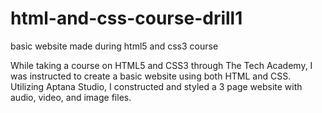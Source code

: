 # html-and-css-course-drill1
basic website made during html5 and css3 course


While taking a course on HTML5 and CSS3 through The Tech Academy, I was instructed to create a basic website using both HTML and CSS.
Utilizing Aptana Studio, I constructed and styled a 3 page website with audio, video, and image files.
